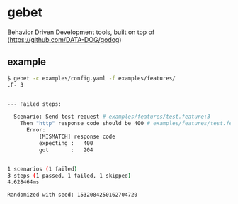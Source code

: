 # gebet

Behavior Driven Development tools, built on top of (https://github.com/DATA-DOG/godog)

## example
```sh
$ gebet -c examples/config.yaml -f examples/features/
.F- 3


--- Failed steps:

  Scenario: Send test request # examples/features/test.feature:3
    Then "http" response code should be 400 # examples/features/test.feature:15
      Error:
          [MISMATCH] response code
          expecting	:	400
          got		:	204


1 scenarios (1 failed)
3 steps (1 passed, 1 failed, 1 skipped)
4.628464ms

Randomized with seed: 1532084250162704720
```
